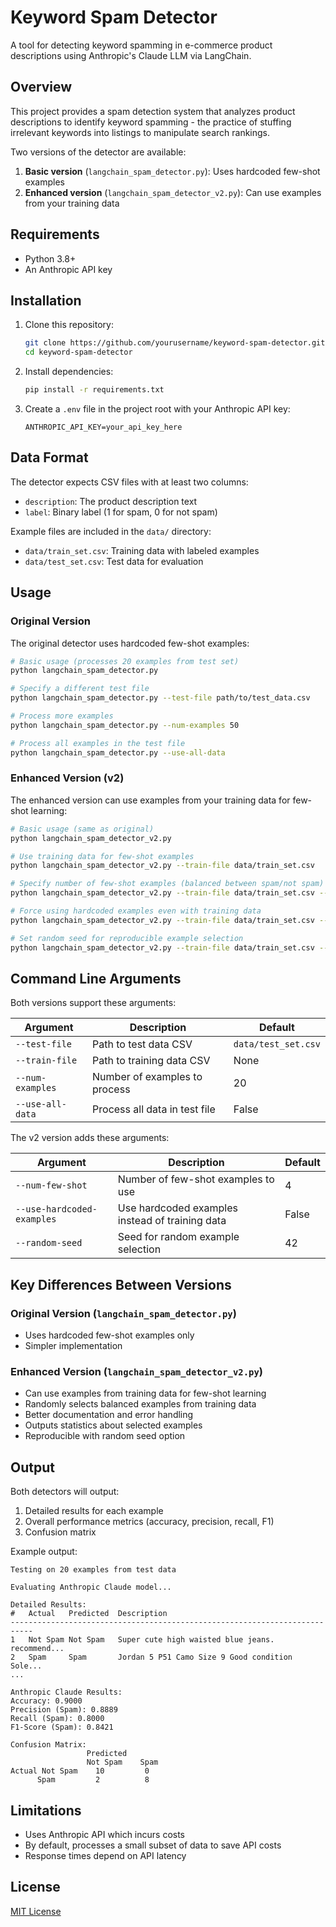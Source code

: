 # Keyword Spam Detector

A tool for detecting keyword spamming in e-commerce product descriptions using Anthropic's Claude LLM via LangChain.

## Overview

This project provides a spam detection system that analyzes product descriptions to identify keyword spamming - the practice of stuffing irrelevant keywords into listings to manipulate search rankings.

Two versions of the detector are available:
1. **Basic version** (`langchain_spam_detector.py`): Uses hardcoded few-shot examples
2. **Enhanced version** (`langchain_spam_detector_v2.py`): Can use examples from your training data

## Requirements

- Python 3.8+
- An Anthropic API key

## Installation

1. Clone this repository:
   ```bash
   git clone https://github.com/yourusername/keyword-spam-detector.git
   cd keyword-spam-detector
   ```

2. Install dependencies:
   ```bash
   pip install -r requirements.txt
   ```

3. Create a `.env` file in the project root with your Anthropic API key:
   ```
   ANTHROPIC_API_KEY=your_api_key_here
   ```

## Data Format

The detector expects CSV files with at least two columns:
- `description`: The product description text
- `label`: Binary label (1 for spam, 0 for not spam)

Example files are included in the `data/` directory:
- `data/train_set.csv`: Training data with labeled examples
- `data/test_set.csv`: Test data for evaluation

## Usage

### Original Version

The original detector uses hardcoded few-shot examples:

```bash
# Basic usage (processes 20 examples from test set)
python langchain_spam_detector.py

# Specify a different test file
python langchain_spam_detector.py --test-file path/to/test_data.csv

# Process more examples
python langchain_spam_detector.py --num-examples 50

# Process all examples in the test file
python langchain_spam_detector.py --use-all-data
```

### Enhanced Version (v2)

The enhanced version can use examples from your training data for few-shot learning:

```bash
# Basic usage (same as original)
python langchain_spam_detector_v2.py

# Use training data for few-shot examples
python langchain_spam_detector_v2.py --train-file data/train_set.csv

# Specify number of few-shot examples (balanced between spam/not spam)
python langchain_spam_detector_v2.py --train-file data/train_set.csv --num-few-shot 8

# Force using hardcoded examples even with training data
python langchain_spam_detector_v2.py --train-file data/train_set.csv --use-hardcoded-examples

# Set random seed for reproducible example selection
python langchain_spam_detector_v2.py --train-file data/train_set.csv --random-seed 123
```

## Command Line Arguments

Both versions support these arguments:

| Argument | Description | Default |
|----------|-------------|---------|
| `--test-file` | Path to test data CSV | `data/test_set.csv` |
| `--train-file` | Path to training data CSV | None |
| `--num-examples` | Number of examples to process | 20 |
| `--use-all-data` | Process all data in test file | False |

The v2 version adds these arguments:

| Argument | Description | Default |
|----------|-------------|---------|
| `--num-few-shot` | Number of few-shot examples to use | 4 |
| `--use-hardcoded-examples` | Use hardcoded examples instead of training data | False |
| `--random-seed` | Seed for random example selection | 42 |

## Key Differences Between Versions

### Original Version (`langchain_spam_detector.py`)
- Uses hardcoded few-shot examples only
- Simpler implementation

### Enhanced Version (`langchain_spam_detector_v2.py`)
- Can use examples from training data for few-shot learning
- Randomly selects balanced examples from training data
- Better documentation and error handling
- Outputs statistics about selected examples
- Reproducible with random seed option

## Output

Both detectors will output:
1. Detailed results for each example
2. Overall performance metrics (accuracy, precision, recall, F1)
3. Confusion matrix

Example output:
```
Testing on 20 examples from test data

Evaluating Anthropic Claude model...

Detailed Results:
#   Actual   Predicted  Description
---------------------------------------------------------------------------
1   Not Spam Not Spam   Super cute high waisted blue jeans. recommend...
2   Spam     Spam       Jordan 5 P51 Camo Size 9 Good condition Sole...
...

Anthropic Claude Results:
Accuracy: 0.9000
Precision (Spam): 0.8889
Recall (Spam): 0.8000
F1-Score (Spam): 0.8421

Confusion Matrix:
                 Predicted
                 Not Spam    Spam
Actual Not Spam    10         0
      Spam         2          8
```

## Limitations

- Uses Anthropic API which incurs costs
- By default, processes a small subset of data to save API costs
- Response times depend on API latency

## License

[MIT License](LICENSE)